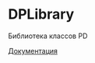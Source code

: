 # DPLibrary
 Библиотека классов PD
 

[Документация](https://github.com/DenisPolagaev/DPLibrary/tree/main/DPLibrary#readme)
